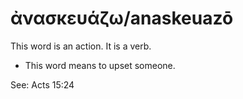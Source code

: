 # ἀνασκευάζω/anaskeuazō 
This word is an action. It is a verb.

* This word means to upset someone. 

See: Acts 15:24
